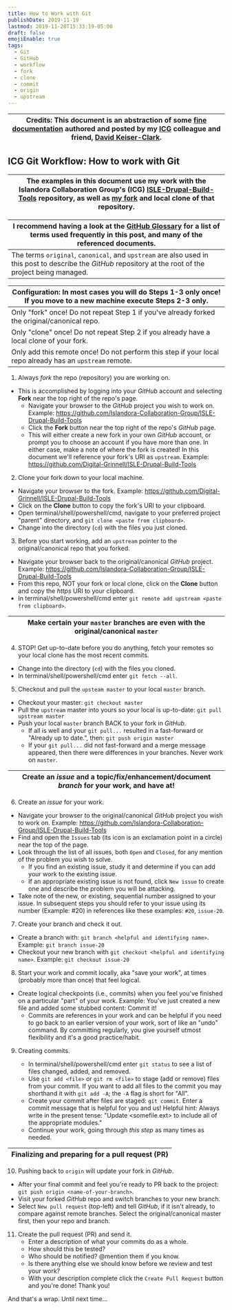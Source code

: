 ```yaml
---
title: How to Work with Git
publishDate: 2019-11-19
lastmod: 2019-11-20T15:33:19-05:00
draft: false
emojiEnable: true
tags:
  - Git
  - GitHub
  - workflow
  - fork
  - clone
  - commit
  - origin
  - upstream
---
```


| Credits: This document is an abstraction of some [fine documentation](https://github.com/Islandora-Collaboration-Group/ISLE/wiki/How-to-Work-with-Git) authored and posted by my [ICG](https://github.com/Islandora-Collaboration-Group) colleague and friend, [David Keiser-Clark](https://github.com/dwk2). |
| --- |


## ICG Git Workflow: How to work with Git

| The examples in this document use my work with the Islandora Collaboration Group's (ICG) [ISLE-Drupal-Build-Tools](https://github.com/Islandora-Collaboration-Group/ISLE-Drupal-Build-Tools) repository, as well as [my fork](https://github.com/Digital-Grinnell/ISLE-Drupal-Build-Tools) and local clone of that repository. |
| --- |

| I recommend having a look at the [GitHub Glossary](https://help.github.com/en/github/getting-started-with-github/github-glossary) for a list of terms used frequently in this post, and many of the referenced documents. |
| --- |
| The terms `original`, `canonical`, and `upstream` are also used in this post to describe the _GitHub_ repository at the root of the project being managed. |


| Configuration: In most cases you will do Steps 1-3 only once! If you move to a new machine execute Steps 2-3 only. |
| --- |
| Only "fork" once! Do not repeat Step 1 if you've already forked the original/canonical repo. |
| Only "clone" once! Do not repeat Step 2 if you already have a local clone of your fork. |
| Only add this remote once! Do not perform this step if your local repo already has an `upstream` remote. |


1. Always _fork_ the repo (repository) you are working on.

  - This is accomplished by logging into your _GitHub_ account and selecting __Fork__ near the top right of the repo's page.
      - Navigate your browser to the _GitHub_ project you wish to work on. Example: https://github.com/Islandora-Collaboration-Group/ISLE-Drupal-Build-Tools
      - Click the __Fork__ button near the top right of the repo's _GitHub_ page.
     - This will either create a new fork in your own _GitHub_ account, or prompt you to choose an account if you have more than one. In either case, make a note of where the fork is created! In this document we'll reference your fork's URI as `upstream`. Example: https://github.com/Digital-Grinnell/ISLE-Drupal-Build-Tools  


2. Clone your fork down to your local machine.

  - Navigate your browser to the fork.  Example: https://github.com/Digital-Grinnell/ISLE-Drupal-Build-Tools
  - Click on the __Clone__ button to copy the fork's URI to your clipboard.
  - Open terminal/shell/powershell/cmd, navigate to your preferred project "parent" directory, and `git clone <paste from clipboard>`.
  - Change into the directory (`cd`) with the files you just cloned.


3. Before you start working, add an `upstream` pointer to the original/canonical repo that you forked.

  - Navigate your browser back to the original/canonical _GitHub_ project. Example: https://github.com/Islandora-Collaboration-Group/ISLE-Drupal-Build-Tools
  - From this repo, NOT your fork or local clone, click on the __Clone__ button and copy the _https_ URI to your clipboard.
  - In terminal/shell/powershell/cmd enter `git remote add upstream <paste from clipboard>`.


| Make certain your `master` branches are even with the original/canonical `master` |
| --- |

4. STOP! Get up-to-date before you do anything, fetch your remotes so your local clone has the most recent commits.

  - Change into the directory (`cd`) with the files you cloned.
  - In terminal/shell/powershell/cmd enter `git fetch --all`.


5. Checkout and pull the `upsteam master` to your local `master` branch.

  - Checkout your master: `git checkout master`
  - Pull the `upstream` master into yours so your local is up-to-date: `git pull upstream master`
  - Push your local `master` branch BACK to your fork in _GitHub_.  
      - If all is well and your `git pull...` resulted in a fast-forward or "Already up to date.", then: `git push origin master`
      - If your `git pull...` did not fast-forward and a merge message appeared, then there were differences in your branches. Never work on `master`.


| Create an _issue_ and a topic/fix/enhancement/document _branch_ for your work, and have at! |
| --- |

6. Create an _issue_ for your work.

  - Navigate your browser to the original/canonical _GitHub_ project you wish to work on. Example: https://github.com/Islandora-Collaboration-Group/ISLE-Drupal-Build-Tools
  - Find and open the `Issues` tab (its icon is an exclamation point in a circle) near the top of the page.
  - Look through the list of all issues, both `Open` and `Closed`, for any mention of the problem you wish to solve.
      - If you find an existing issue, study it and determine if you can add your work to the existing issue.
      - If an appropriate existing issue is not found, click `New issue` to create one and describe the problem you will be attacking.
  - Take note of the new, or existing, sequential number assigned to your issue.  In subsequent steps you should refer to your issue using its number (Example: #20) in references like these examples:  `#20`, `issue-20`.


7. Create your branch and check it out.

  - Create a branch with: `git branch <helpful and identifying name>`.  Example: `git branch issue-20`
  - Checkout your new branch with `git checkout <helpful and identifying name>`. Example: `git checkout issue-20`


8. Start your work and commit locally, aka "save your work", at times (probably more than once) that feel logical.

  - Create logical checkpoints (i.e., commits) when you feel you've finished on a particular "part" of your work. Example: You've just created a new file and added some stubbed content: Commit it!
      - Commits are references in your work and can be helpful if you need to go back to an earlier version of your work, sort of like an "undo" command. By committing regularly, you give yourself utmost flexibility and it's a good practice/habit.


9. Creating commits.

   - In terminal/shell/powershell/cmd enter `git status` to see a list of files changed, added, and removed.
   - Use `git add <file>` or `git rm <file>` to stage (add or remove) files from your commit. If you want to add all files to the commit you may shorthand it with `git add -A`; the `-A` flag is short for "All".
   - Create your commit after files are staged: `git commit`. Enter a commit message that is helpful for you and us! Helpful hint: Always write in the present tense: "Update <somefile.ext> to include all of the appropriate modules."
   - Continue your work, going through _this step_ as many times as needed.

| Finalizing and preparing for a pull request (PR) |
| --- |


10. Pushing back to `origin` will update your fork in _GitHub_.

   - After your final commit and feel you're ready to PR back to the project: `git push origin <name-of-your-branch>`.
   - Visit your forked _GitHub_ repo and switch branches to your new branch.
   - Select `New pull request` (top-left) and tell _GitHub_, if it isn't already, to compare against remote branches. Select the original/canonical master first, then your repo and branch.


11. Create the pull request (PR) and send it.
    - Enter a description of what your commits do as a whole.
    - How should this be tested?
    - Who should be notified? @mention them if you know.
    - Is there anything else we should know before we review and test your work?
    - With your description complete click the `Create Pull Request` button and you're done! Thank you!


And that's a wrap.  Until next time...
